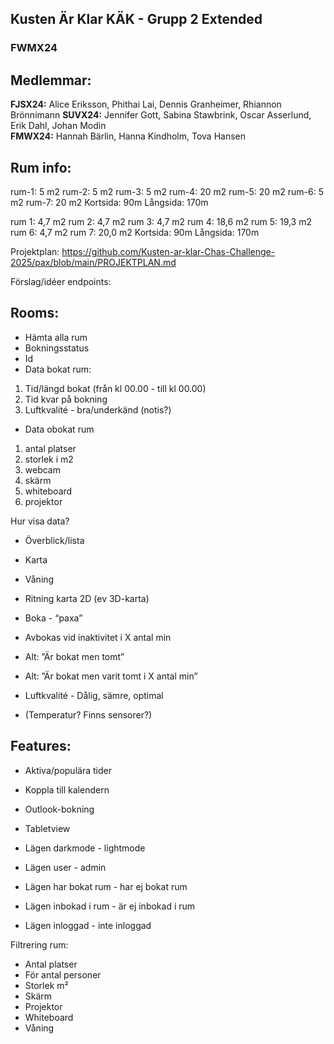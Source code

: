 ## Kusten Är Klar KÄK - Grupp 2 Extended

### FWMX24


## Medlemmar:
**FJSX24:** Alice Eriksson, Phithai Lai, Dennis Granheimer, Rhiannon Brönnimann
**SUVX24:** Jennifer Gott, Sabina Stawbrink, Oscar Asserlund, Erik Dahl, Johan Modin  
**FMWX24:** Hannah Bärlin, Hanna Kindholm, Tova Hansen  


## Rum info:
rum-1: 5 m2
rum-2: 5 m2
rum-3: 5 m2 
rum-4: 20 m2
rum-5: 20 m2
rum-6: 5 m2
rum-7: 20 m2
Kortsida: 90m
Långsida: 170m

        
rum 1: 4,7 m2
rum 2: 4,7 m2
rum 3: 4,7 m2 
rum 4: 18,6 m2
rum 5: 19,3 m2
rum 6: 4,7 m2
rum 7: 20,0 m2
Kortsida: 90m
Långsida: 170m

   
Projektplan:
https://github.com/Kusten-ar-klar-Chas-Challenge-2025/pax/blob/main/PROJEKTPLAN.md



Förslag/idéer endpoints:

## Rooms:
- Hämta alla rum
- Bokningsstatus 
- Id
- Data bokat rum: 
1. Tid/längd bokat (från kl 00.00 - till kl 00.00)
2. Tid kvar på bokning
3. Luftkvalité - bra/underkänd (notis?)

- Data obokat rum 
1. antal platser
2. storlek i m2
3. webcam
4. skärm
5. whiteboard
6. projektor

Hur visa data?

- Överblick/lista
- Karta
- Våning
- Ritning karta 2D (ev 3D-karta)

- Boka - “paxa”

- Avbokas vid inaktivitet i X antal min

- Alt: ”Är bokat men tomt”
- Alt: ”Är bokat men varit tomt i X antal min”

- Luftkvalité - Dålig, sämre, optimal

- (Temperatur? Finns sensorer?)



## Features:

- Aktiva/populära tider

- Koppla till kalendern

- Outlook-bokning

- Tabletview

- Lägen darkmode - lightmode
- Lägen user - admin
- Lägen har bokat rum - har ej bokat rum
- Lägen inbokad i rum - är ej inbokad i rum
- Lägen inloggad - inte inloggad

Filtrering rum:
- Antal platser
- För antal personer
- Storlek m²
- Skärm
- Projektor
- Whiteboard
- Våning



